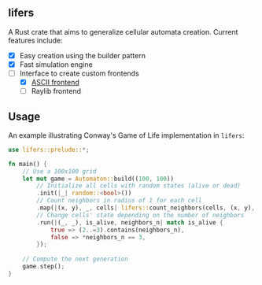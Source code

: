 lifers
------
A Rust crate that aims to generalize cellular automata creation. Current features include:
- [x] Easy creation using the builder pattern
- [x] Fast simulation engine
- [ ] Interface to create custom frontends
  - [x] [ASCII frontend](github.com/Froloket64/lifers-ascii)
  - [ ] Raylib frontend

## Usage
An example illustrating Conway's Game of Life implementation in `lifers`:
```rust
use lifers::prelude::*;

fn main() {
    // Use a 100x100 grid
    let mut game = Automaton::build((100, 100))
        // Initialize all cells with random states (alive or dead)
        .init(|_| random::<bool>())
        // Count neighbors in radius of 1 for each cell
        .map(|(x, y), _, cells| lifers::count_neighbors(cells, (x, y), 1, |b| *b))
        // Change cells' state depending on the number of neighbors
        .run(|(_, _), is_alive, neighbors_n| match is_alive {
            true => (2..=3).contains(neighbors_n),
            false => *neighbors_n == 3,
        });
    
    // Compute the next generation
    game.step();
}
```
